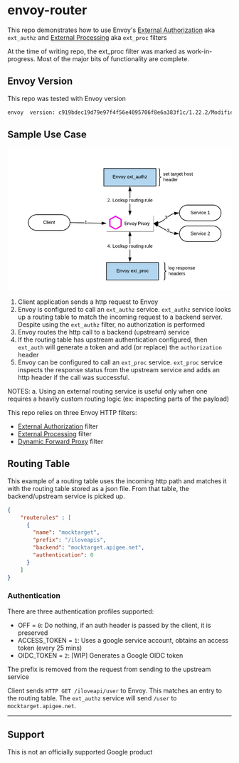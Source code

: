 # envoy-router

This repo demonstrates how to use Envoy's [External Authorization](https://www.envoyproxy.io/docs/envoy/latest/configuration/http/http_filters/ext_authz_filter) aka `ext_authz`  and [External Processing](https://www.envoyproxy.io/docs/envoy/latest/configuration/http/http_filters/ext_proc_filter) aka `ext_proc` filters

At the time of writing repo, the ext_proc filter was marked as work-in-progress. Most of the major bits of functionality are complete.

## Envoy Version

This repo was tested with Envoy version

```sh
envoy  version: c919bdec19d79e97f4f56e4095706f8e6a383f1c/1.22.2/Modified/RELEASE/BoringSSL
```

## Sample Use Case

![Routing Sample](./images/use-case.png)

1. Client application sends a http request to Envoy
2. Envoy is configured to call an `ext_authz` service. `ext_authz` service looks up a routing table to match the incoming request to a backend server. Despite using the `ext_authz` filter, no authorization is performed
3. Envoy routes the http call to a backend (upstream) service
4. If the routing table has upstream authentication configured, then `ext_auth` will generate a token and add (or replace) the `authorization` header
5. Envoy can be configured to call an `ext_proc` service. `ext_proc` service inspects the response status from the upstream service and adds an http header if the call was successful.

NOTES:
a. Using an external routing service is useful only when one requires a heavily custom routing logic (ex: inspecting parts of the payload)

This repo relies on three Envoy HTTP filters:

* [External Authorization](https://www.envoyproxy.io/docs/envoy/latest/configuration/http/http_filters/ext_authz_filter) filter
* [External Processing](https://www.envoyproxy.io/docs/envoy/latest/configuration/http/http_filters/ext_proc_filter) filter
* [Dynamic Forward Proxy](https://www.envoyproxy.io/docs/envoy/latest/configuration/http/http_filters/dynamic_forward_proxy_filter) filter

## Routing Table

This example of a routing table uses the incoming http path and matches it with the routing table stored as a json file. From that table, the backend/upstream service is picked up.  

```json
{
    "routerules" : [
      {
        "name": "mocktarget",
        "prefix": "/iloveapis",
        "backend": "mocktarget.apigee.net",
        "authentication": 0
      }   
    ]
}
```

### Authentication

There are three authentication profiles supported:

* OFF = `0`: Do nothing, if an auth header is passed by the client, it is preserved
* ACCESS_TOKEN = `1`: Uses a google service account, obtains an access token (every 25 mins)
* OIDC_TOKEN = `2`: [WIP] Generates a Google OIDC token  

The prefix is removed from the request from sending to the upstream service

Client sends `HTTP GET /iloveapi/user` to Envoy. This matches an entry to the routing table. The `ext_authz` service will send `/user` to `mocktarget.apigee.net`.

___

## Support

This is not an officially supported Google product
